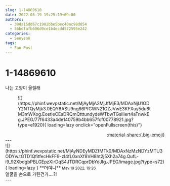 ```yaml
---
slug: 1-14869610
date: 2022-05-19 19:25:19+09:00
authors:
  - 39da15dd67c1902bbe5bec40ac98d054
  - 56bdfafb606d9ce1b4ecdd572595e242
categories:
  - Seoyeon
tags:
  - Fan Post
---
```


# 1-14869610

<div class="post-container" markdown="1">
<div class="content-container md-sidebar__scrollwrap" markdown="1">

나는 고양이 올릴래
<figure markdown="1">
![](https://phinf.wevpstatic.net/MjAyMjA2MjJfMjE3/MDAxNjU1ODY2NTQyMjk3.0EQY6ASU9ng86PfGWN21GZJVwE3KFXuy5du6tM3mWXog.EostleCEsDRQmQtttundydeWTbwTGsiIiert4aTnwkEg.JPEG/77f6433a4de140759b4bb657fcf00778921.jpg?type=e1920){ loading=lazy onclick="openFullscreen(this)"}
</figure>


</div>
</div>

<div style="text-align: right;" markdown="1">
<a href="https://weverse.io/fromis9/fanpost/1-14869610" style="text-align: right;">:material-share:{.big-emoji}</a>
</div>
---

<div class="comments-container md-sidebar__scrollwrap" markdown="1">
<div class="comment" markdown="1">
<div class='id-container' markdown="1">
![](https://phinf.wevpstatic.net/MjAyNDEyMDZfMTk0/MDAxNzMzNDYzMTU3ODYw.tGTD1QfitfecHkFF9-zI4fL0xnXf8VH8ht2j5Xh2a74g.QufL-i9_92XbdgbPBLGEpzXIrDqS4JTDRCqprDbYdJIg.JPEG/image.jpg?type=s72){ loading=lazy }
**<span class="artist">더여니</span>** <small>May 19 2022, 19:26</small><br>
</div>
<div class='comment-body' markdown="1">
얼굴을 손으로 가린건가....?!
</div>
</div>
</div>
---
